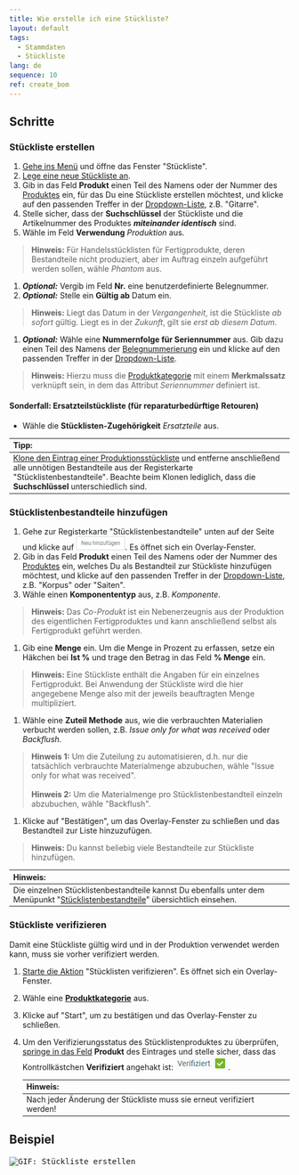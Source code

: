 ```yaml
---
title: Wie erstelle ich eine Stückliste?
layout: default
tags:
  - Stammdaten
  - Stückliste
lang: de
sequence: 10
ref: create_bom
---
```


## Schritte

### Stückliste erstellen
1. [Gehe ins Menü](Menu) und öffne das Fenster "Stückliste".
1. [Lege eine neue Stückliste an](Neuer_Datensatz_Fenster_Webui).
1. Gib in das Feld **Produkt** einen Teil des Namens oder der Nummer des [Produktes](NeuesProdukt) ein, für das Du eine Stückliste erstellen möchtest, und klicke auf den passenden Treffer in der <a href="Keyboard_Shortcuts_Liste#dropdown" title="Dynamisches Suchfeld (Autocomplete)">Dropdown-Liste</a>, z.B. "Gitarre".
1. Stelle sicher, dass der **Suchschlüssel** der Stückliste und die Artikelnummer des Produktes ***miteinander identisch*** sind.
1. Wähle im Feld **Verwendung** *Produktion* aus.
 >**Hinweis:** Für Handelsstücklisten für Fertigprodukte, deren Bestandteile nicht produziert, aber im Auftrag einzeln aufgeführt werden sollen, wähle *Phantom* aus.

1. ***Optional:*** Vergib im Feld **Nr.** eine benutzerdefinierte Belegnummer.
1. ***Optional:*** Stelle ein **Gültig ab** Datum ein.
 >**Hinweis:** Liegt das Datum in der *Vergangenheit*, ist die Stückliste *ab sofort* gültig. Liegt es in der *Zukunft*, gilt sie *erst ab diesem Datum*.

1. ***Optional:*** Wähle eine **Nummernfolge für Seriennummer** aus. Gib dazu einen Teil des Namens der [Belegnummerierung](Belegnummern_definieren) ein und klicke auf den passenden Treffer in der <a href="Keyboard_Shortcuts_Liste#dropdown" title="Dynamisches Suchfeld (Autocomplete)">Dropdown-Liste</a>.
 >**Hinweis:** Hierzu muss die [Produktkategorie](NeueProduktkategorie) mit einem **Merkmalssatz** verknüpft sein, in dem das Attribut *Seriennummer* definiert ist.

#### <a name="ersatzteilstueckliste">Sonderfall: Ersatzteilstückliste (für re­pa­ra­tur­be­dürf­tige Retouren)</a>
- Wähle die **Stücklisten-Zugehörigkeit** *Ersatzteile* aus.

| **Tipp:** |
| :--- |
| [Klone den Eintrag einer Produktionsstückliste](Klonen_Datensatz_Fenster) und entferne anschließend alle unnötigen Bestandteile aus der Registerkarte "Stücklistenbestandteile". Beachte beim Klonen lediglich, dass die **Suchschlüssel** unterschiedlich sind. |

### Stücklistenbestandteile hinzufügen
1. Gehe zur Registerkarte "Stücklistenbestandteile" unten auf der Seite und klicke auf !["Neu hinzufügen"](assets/Neu_hinzufuegen_Button.png). Es öffnet sich ein Overlay-Fenster.
1. Gib in das Feld **Produkt** einen Teil des Namens oder der Nummer des [Produktes](NeuesProdukt) ein, welches Du als Bestandteil zur Stückliste hinzufügen möchtest, und klicke auf den passenden Treffer in der <a href="Keyboard_Shortcuts_Liste#dropdown" title="Dynamisches Suchfeld (Autocomplete)">Dropdown-Liste</a>, z.B. "Korpus" oder "Saiten".
1. Wähle einen **Komponententyp** aus, z.B. *Komponente*.
 >**Hinweis:** Das *Co-Produkt* ist ein Nebenerzeugnis aus der Produktion des eigentlichen Fertigproduktes und kann anschließend selbst als Fertigprodukt geführt werden.

1. Gib eine **Menge** ein. Um die Menge in Prozent zu erfassen, setze ein Häkchen bei **Ist %** und trage den Betrag in das Feld **% Menge** ein.
 >**Hinweis:** Eine Stückliste enthält die Angaben für ein einzelnes Fertigprodukt. Bei Anwendung der Stückliste wird die hier angegebene Menge also mit der jeweils beauftragten Menge multipliziert.

1. Wähle eine **Zuteil Methode** aus, wie die verbrauchten Materialien verbucht werden sollen, z.B. *Issue only for what was received* oder *Backflush*.
 >**Hinweis 1:** Um die Zuteilung zu automatisieren, d.h. nur die tatsächlich verbrauchte Materialmenge abzubuchen, wähle "Issue only for what was received".<br><br>
 >**Hinweis 2:** Um die Materialmenge pro Stücklistenbestandteil einzeln abzubuchen, wähle "Backflush".

1. Klicke auf "Bestätigen", um das Overlay-Fenster zu schließen und das Bestandteil zur Liste hinzuzufügen.
 >**Hinweis:** Du kannst beliebig viele Bestandteile zur Stückliste hinzufügen.

| **Hinweis:** |
| :--- |
| Die einzelnen Stücklistenbestandteile kannst Du ebenfalls unter dem Menüpunkt "[Stücklistenbestandteile](Menu)" übersichtlich einsehen. |

### Stückliste verifizieren
Damit eine Stückliste gültig wird und in der Produktion verwendet werden kann, muss sie vorher verifiziert werden.

1. [Starte die Aktion](AktionStarten#aktionsmenue) "Stücklisten verifizieren". Es öffnet sich ein Overlay-Fenster.
1. Wähle eine [**Produktkategorie**](NeueProduktkategorie) aus.
1. Klicke auf "Start", um zu bestätigen und das Overlay-Fenster zu schließen.
1. Um den Verifizierungsstatus des Stücklistenproduktes zu überprüfen, [springe in das Feld](Springezu) **Produkt** des Eintrages und stelle sicher, dass das Kontrollkästchen **Verifiziert** angehakt ist: ![Verifiziert='Y'](assets/Stueckliste_Produkt_verifiziert.png).

    | **Hinweis:** |
    | :--- |
    | Nach jeder Änderung der Stückliste muss sie erneut verifiziert werden! |

## Beispiel
<kbd><img src="assets/Stueckliste_erstellen.gif" alt="GIF: Stückliste erstellen"></kbd>

